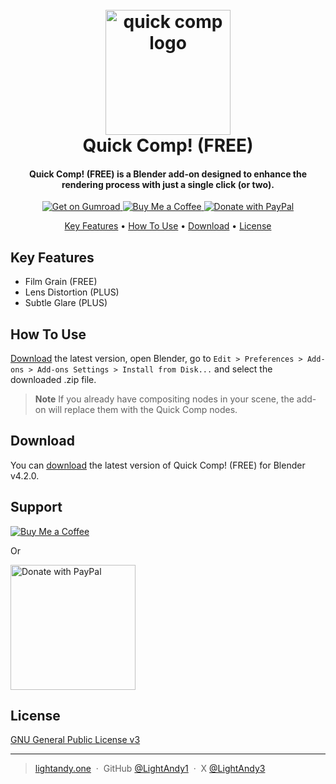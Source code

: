 <h1 align="center">
  <br>
  <a href="https://github.com/LightAndy1/QuickComp"><img src="https://cdn.jsdelivr.net/gh/LightAndy1/cdn/Images/quickcomp-logo.png" alt="quick comp logo" width="200"></a>
  <br>
  Quick Comp! (FREE)
  <br>
</h1>

<h4 align="center">Quick Comp! (FREE) is a Blender add-on designed to enhance the rendering process with just a single click (or two).</h4>

<p align="center">
  <a href="https://www.gum.co/LightAndy">
    <img src="https://img.shields.io/badge/Get%20on%20Gumroad-ff90e8" alt="Get on Gumroad" />
  </a>
  <a href="https://ko-fi.com/lightandy">
    <img src="https://img.shields.io/badge/$-KoFi-ff5f5f.svg?maxAge=2592000&amp;style=flat" alt="Buy Me a Coffee" />
  </a>
  <a href="https://www.paypal.me/LightAndy">
    <img src="https://img.shields.io/badge/$-PayPal-002f8e.svg?maxAge=2592000&amp;style=flat" alt="Donate with PayPal" />
  </a>
</p>

<p align="center">
  <a href="#key-features">Key Features</a> •
  <a href="#how-to-use">How To Use</a> •
  <a href="#download">Download</a> •
  <a href="#license">License</a>
</p>

## Key Features

- Film Grain (FREE)
- Lens Distortion (PLUS)
- Subtle Glare (PLUS)

## How To Use

[Download](#download) the latest version, open Blender, go to `Edit > Preferences > Add-ons > Add-ons Settings > Install from Disk...` and select the downloaded .zip file.

> **Note**
> If you already have compositing nodes in your scene, the add-on will replace them with the Quick Comp nodes.

## Download

You can [download](https://github.com/LightAndy/QuickComp/releases/tag/v1.2.0) the latest version of Quick Comp! (FREE) for Blender v4.2.0.

## Support

<a href="https://ko-fi.com/A0A4SFVEA">
    <img src="https://ko-fi.com/img/githubbutton_sm.svg" alt="Buy Me a Coffee" />
</a>

<p>Or</p>

<a href="https://www.paypal.me/LightAndy">
  <img src="https://raw.githubusercontent.com/stefan-niedermann/paypal-donate-button/master/paypal-donate-button.png" alt="Donate with PayPal" width="200" />
</a>

## License

[GNU General Public License v3](LICENSE)

---

> [lightandy.one](https://www.lightandy.one) &nbsp;&middot;&nbsp;
> GitHub [@LightAndy1](https://github.com/LightAndy1) &nbsp;&middot;&nbsp;
> X [@LightAndy3](https://x.com/LightAndy3)
